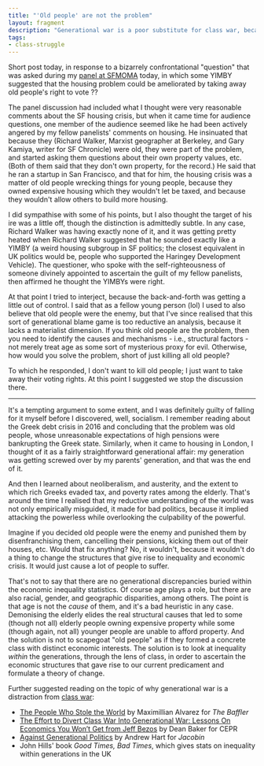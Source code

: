 ```yaml
---
title: "'Old people' are not the problem"
layout: fragment
description: "Generational war is a poor substitute for class war, because it misdiagnoses the cause of the problem."
tags:
- class-struggle
---
```


Short post today, in response to a bizarrely confrontational "question" that was asked during my [panel at SFMOMA](https://publicknowledge.sfmoma.org/events/silicon-san-francisco-the-impact-of-tech-capital/) today, in which some YIMBY suggested that the housing problem could be ameliorated by taking away old people's right to vote ??

The panel discussion had included what I thought were very reasonable comments about the SF housing crisis, but when it came time for audience questions, one member of the audience seemed like he had been actively angered by my fellow panelists' comments on housing. He insinuated that because they (Richard Walker, Marxist geographer at Berkeley, and Gary Kamiya, writer for SF Chronicle) were old, they were part of the problem, and started asking them questions about their own property values, etc. (Both of them said that they don't own property, for the record.) He said that he ran a startup in San Francisco, and that for him, the housing crisis was a matter of old people wrecking things for young people, because they owned expensive housing which they wouldn't let be taxed, and because they wouldn't allow others to build more housing.

I did sympathise with some of his points, but I also thought the target of his ire was a little off, though the distinction is admittedly subtle. In any case, Richard Walker was having exactly none of it, and it was getting pretty heated when Richard Walker suggested that he sounded exactly like a YIMBY (a weird housing subgroup in SF politics; the closest equivalent in UK politics would be, people who supported the Haringey Development Vehicle). The questioner, who spoke with the self-righteousness of someone divinely appointed to ascertain the guilt of my fellow panelists, then affirmed he thought the YIMBYs were right.

At that point I tried to interject, because the back-and-forth was getting a little out of control. I said that as a fellow young person (lol) I used to also believe that old people were the enemy, but that I've since realised that this sort of generational blame game is too reductive an analysis, because it lacks a materialist dimension. If you think old people are the problem, then you need to identify the causes and mechanisms - i.e., structural factors - not merely treat age as some sort of mysterious proxy for evil. Otherwise, how would you solve the problem, short of just killing all old people?

To which he responded, I don't want to kill old people; I just want to take away their voting rights. At this point I suggested we stop the discussion there.

***

It's a tempting argument to some extent, and I was definitely guilty of falling for it myself before I discovered, well, socialism. I remember reading about the Greek debt crisis in 2016 and concluding that the problem was old people, whose unreasonable expectations of high pensions were bankrupting the Greek state. Similarly, when it came to housing in London, I thought of it as a fairly straightforward generational affair: my generation was getting screwed over by my parents' generation, and that was the end of it.

And then I learned about neoliberalism, and austerity, and the extent to which rich Greeks evaded tax, and poverty rates among the elderly. That's around the time I realised that my reductive understanding of the world was not only empirically misguided, it made for bad politics, because it implied attacking the powerless while overlooking the culpability of the powerful.

Imagine if you decided old people were the enemy and punished them by disenfranchising them, cancelling their pensions, kicking them out of their houses, etc. Would that fix anything? No, it wouldn't, because it wouldn't do a thing to change the structures that give rise to inequality and economic crisis. It would just cause a lot of people to suffer.

That's not to say that there are no generational discrepancies buried within the economic inequality statistics. Of course age plays a role, but there are also racial, gender, and geographic disparities, among others. The point is that age is not the _cause_ of them, and it's a bad heuristic in any case. Demonising the elderly elides the real structural causes that led to some (though not all) elderly people owning expensive property while some (though again, not all) younger people are unable to afford property. And the solution is not to scapegoat "old people" as if they formed a concrete class with distinct economic interests. The solution is to look at inequality _within_ the generations, through the lens of class, in order to ascertain the economic structures that gave rise to our current predicament and formulate a theory of change.

Further suggested reading on the topic of why generational war is a distraction from [class war](/fragments/tags#class-struggle):

* [The People Who Stole the World](https://thebaffler.com/outbursts/people-who-stole-the-world-alvarez) by Maximillian Alvarez for _The Baffler_
* [The Effort to Divert Class War Into Generational War: Lessons On Economics You Won’t Get from Jeff Bezos](http://cepr.net/blogs/beat-the-press/the-effort-to-divert-class-war-into-generational-war-lessons-on-economics-you-won-t-get-from-jeff-bezos) by Dean Baker for CEPR
* [Against Generational Politics](https://jacobinmag.com/2018/02/generational-theory-millennials-boomers-age-history) by Andrew Hart for _Jacobin_
* John Hills' book _Good Times, Bad Times_, which gives stats on inequality within generations in the UK
